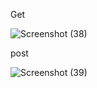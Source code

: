 Get

![Screenshot (38)](https://github.com/adamkennedy123/Lab12Web/assets/92745982/ec571c21-d0de-4ade-ae18-54910da67028)

post

![Screenshot (39)](https://github.com/adamkennedy123/Lab12Web/assets/92745982/0d780aae-2b3a-4e22-99a4-f8b6d8ac8521)
